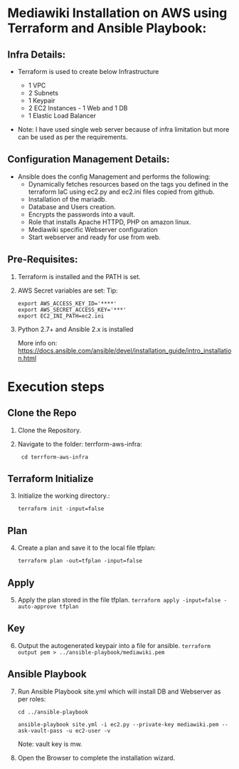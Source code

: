 Mediawiki Installation on AWS using Terraform and Ansible Playbook: 
===================================================================


Infra Details:
----------------
 - Terraform is used to create below Infrastructure
 	- 1 VPC
 	- 2 Subnets  
 	- 1 Keypair 
 	- 2 EC2 Instances - 1 Web and 1 DB
 	- 1 Elastic Load Balancer

 - Note: I have used single web server because of infra limitation but more can be used as per the requirements.


Configuration Management Details:
---------------------------------
 - Ansible does the config Management and performs the following: 
    - Dynamically fetches resources based on the tags you defined in the terraform IaC using ec2.py and ec2.ini files copied from github.
    - Installation of the mariadb.
    - Database and Users creation. 
    - Encrypts the passwords into a vault. 
    - Role that installs Apache HTTPD, PHP on amazon linux.
    - Mediawiki specific Webserver configuration
    - Start webserver and ready for use from web.


Pre-Requisites: 
---------------
1. Terraform is installed and the PATH is set. 
	
2. AWS Secret variables are set: 
	Tip:
	```
	export AWS_ACCESS_KEY_ID='****'
	export AWS_SECRET_ACCESS_KEY='***'
	export EC2_INI_PATH=ec2.ini
	```
3. Python 2.7+ and Ansible 2.x is installed
	
	More info on: 
	https://docs.ansible.com/ansible/devel/installation_guide/intro_installation.html

Execution steps
===============
Clone the Repo
-------------
1. Clone the Repository. 

2. Navigate to the folder: terrform-aws-infra:

	``` cd terrform-aws-infra```
	
Terraform Initialize
--------------------
3. Initialize the working directory.:

    ```terraform init -input=false```

Plan
----
4. Create a plan and save it to the local file tfplan: 

	```terraform plan -out=tfplan -input=false``` 

Apply
-----
5. Apply the plan stored in the file tfplan.
	```terraform apply -input=false -auto-approve tfplan``` 

Key
---
6. Output the autogenerated keypair into a file for ansible. 
	```terraform output pem > ../ansible-playbook/mediawiki.pem```
	
Ansible Playbook
----------------
7. Run Ansible Playbook site.yml which will install DB and Webserver as per roles:

	```cd ../ansible-playbook ```
	
  	```ansible-playbook site.yml -i ec2.py --private-key mediawiki.pem --ask-vault-pass -u ec2-user -v```
   
   Note: vault key is mw.

9. Open the Browser to complete the installation wizard. 
